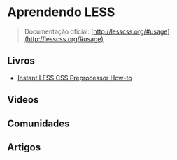 # Aprendendo LESS

> Documentação oficial: [http://lesscss.org/#usage](http://lesscss.org/#usage)

## Livros
* [Instant LESS CSS Preprocessor How-to](http://www.packtpub.com/less-css-preprocessor-library/book)

## Videos

## Comunidades

## Artigos
